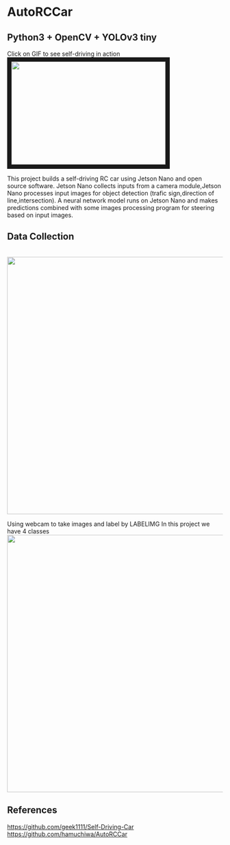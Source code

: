 # AutoRCCar
## Python3 + OpenCV + YOLOv3 tiny

Click on GIF to see self-driving in action
</br>
<a href="https://www.youtube.com/watch?v=FiEcJnCTDOk
" target="_blank"><img src="https://lh3.googleusercontent.com/TYOKntBHSvbR1lsVwdSzKE4ai13_t8TwKHAbUwjIz_nInBVqfOuIOFeb7SvtyUaNH8CNSY7UZpxTd82BTq-LqY0fgVLKYqoGZKONpSF67vAnOjez4177sReNWpDDZmqKVSrJ4CgzmJ6Zy9fCT246BFb0arfwXsSnjiib_QcprMvz6osTJMdBNQ8Mu1FHIZxPFGp7fLkbocKqq35mrmjmqv8mmPvSFkQrHTlURpIqJDhLwPB3k4BSQ_kvfz8cIkEMmO94myNRKfztEBf1zQT_oiKyncdMOvRcaOS-KxbR80yBG9AGHw9s0z-HCXsmU4_JkjK5ia2la6lEB8Phr1-v2V6scuOVnl9BYNo80gDz5j0gw1FL9LSv6Ifk_722hdruV1D4vjOPBd2MEWdkrOOAYwrJIzjVT4kopvZcPGrpYBv7iyU7XN1Rg-4pX6HgIwTzgz6CwlZodevhDIS91H8YIEAUuKV_BNiTgUzsryH0nfOKRsxql2qOPOyd7dc5Epfvpglb51o84klCP5uXCCNgNNA6rOKnOibVlePFZ8DnxbiYN3-uwfWOcPChf5Q93lTh1RnhDi-6EuEEElyfqcihizZHYFdvVcA0uZ0lf1uHo9ygO5xzG5YPXg0P-lgN5R3MZU1w7SHlxE66k7M0-Uw_JZlbdgAqS_16zAb_joPa0GW9n2L-PbtltISHPwt3hyVG_Q-y19naFPomNk2zac27Jfdr=w328-h185-no?authuser=0" width="360" height="240" border="10" /></a>

This project builds a self-driving RC car using Jetson Nano and open source software. Jetson Nano collects inputs from a camera module,Jetson Nano processes input images for object detection (trafic sign,direction of line,intersection). A neural network model runs on Jetson Nano and makes predictions combined with some images processing program for steering based on input images. 

## Data Collection
</br>
<img src="https://lh3.googleusercontent.com/HQKPdHileuAmyoBXMzMSXxkVAbKabhZUuwNmzNbTlLPt37aMVaFhSIWJTZv12ju2dkmCr22OuXJrCAgwwkwx5kTdI4nRXggHQqCv3ZN5lBYJYyGyRaLrPT92wZ_jcwMC-PL0hE-KWU1d04Mhl-pEpQLQTztSZVSd3Xm8xGMLdyU44ws3C_h9GY1poi3SQC1aKpZdW4PiwiVLLrF5o12S3jDB66sWR8sAE34n2jJnBaBD2_fpKkRtAtAOhC22X0QiE5ZChg4O-U_dh7mFef83Oz8a9XfXduW4dKerZQN5DlyVDoUVojst1vosl08-l3WGOh9MFkk7N9g-NTs1JI4QFP4zopYxFLe6aQ7E90Spq7qVBWbGWl-kArn_2a0tHtpDPVig1EFzCVSAkfH7CgYOT4WY7Y_71ehSdRP36rdAhyL6hhy9GwjHTtCK2_Bs7iGcKeJweVl1_hVFvGVaqwDWG1g39QFSwV6RvN9bnA0FCC_VdXDP6NLFfU35LLzJkNdJEEEwCFYjWdH-g-8UZMjcHV3e6CbPZxARLZThbziGyIj9zQiz3qxulmyKbvlfHPVUT6J8_uJtoHZRAXJOb0qfAF5eIItdeieSjXiYvKuZbjhQVBRo4CRXJW1QOWYExksd6jPy2ihmP1lE6mjsbAOu311nwq2YkeuWKVPp1pYMc82GOeKrXuIdf4ZdLnjNnEc8EWBuAmK2DdR69XPL60rCtaoE=w1366-h768-no?authuser=0" width="600">

Using webcam to take images and label by LABELIMG
In this project we have 4 classes
</br>
<img src="https://lh3.googleusercontent.com/2TpOfgfPaCp37Svvx6rOhKEpeDWwUMHPywBVVFA3qyMR4bpHZMzVr7Wxq-AIAn_aQSp6_QvFXa6fCpFI5dQlzZGmUVotRENZO0Km8zoeTQhZwlLsJE1uzZDxCmJFI2WNO8nijRupDz-bRUvinc0jmwPNNTfzW465btihJOuEeSYzzGH_ipf-iv-ivt4SGkxW9E9vAMIjur2tSiC1nA-qMYJZ04Ugk6VnLVaCRvQ5YCSPZLIXisoluoo8PWto53kNax5DaGXLX-oF7iP5cyuEkpDxm99pSUst_D5uJNg53FNOYs_OMJ_GYdxWWTDjMpVleo7KlyS7R0vVYSedqHOGsCacxBixBJ0VHnr99uf92w6w4zOcnxsqTJNRCiTj2tC7Quz0eHMYVCxlwzKUdDCB-MFyXwkfCdnnoMpXmj5vs_fPzeoKtsJs9o9GaKLb8F-0aG55g72YNohr1VG2T-lEsnur6eSr1unDPFBtPenBeuPKeyP4WdhtxlUtRZR_GArN3e6JPy0hz59dssLpo6R4VURfCA4YEcp2MIignNIjlmdJ4-Nxnryw5IjAO9YF2jfV6p7R6WwXdnGmlROHWoc20cGto5janPb0hLdw80jLrjRVnMXZ5hcjQWyD4I0j3PNkmwJgp3Os8IcnVH0DyIBh6sBNtzwKW8FFVyAwcYju7Aw0oc5E-LCedQUTw4RvKRm-YUxG5eRzdH2SYy1pZtNpOT5k=w439-h114-no?authuser=0" width="600">
</br>
## References
https://github.com/geek1111/Self-Driving-Car
https://github.com/hamuchiwa/AutoRCCar